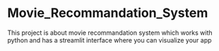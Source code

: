 # Movie_Recommandation_System
This project is about movie recommandation system which works with python and has a streamlit interface where you can visualize your app
